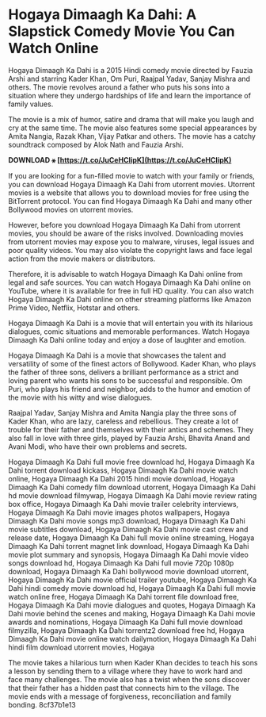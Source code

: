 
 
# Hogaya Dimaagh Ka Dahi: A Slapstick Comedy Movie You Can Watch Online
 
Hogaya Dimaagh Ka Dahi is a 2015 Hindi comedy movie directed by Fauzia Arshi and starring Kader Khan, Om Puri, Raajpal Yadav, Sanjay Mishra and others. The movie revolves around a father who puts his sons into a situation where they undergo hardships of life and learn the importance of family values.
 
The movie is a mix of humor, satire and drama that will make you laugh and cry at the same time. The movie also features some special appearances by Amita Nangia, Razak Khan, Vijay Patkar and others. The movie has a catchy soundtrack composed by Alok Nath and Fauzia Arshi.
 
**DOWNLOAD ⚹ [https://t.co/JuCeHCIipK](https://t.co/JuCeHCIipK)**


 
If you are looking for a fun-filled movie to watch with your family or friends, you can download Hogaya Dimaagh Ka Dahi from utorrent movies. Utorrent movies is a website that allows you to download movies for free using the BitTorrent protocol. You can find Hogaya Dimaagh Ka Dahi and many other Bollywood movies on utorrent movies.
 
However, before you download Hogaya Dimaagh Ka Dahi from utorrent movies, you should be aware of the risks involved. Downloading movies from utorrent movies may expose you to malware, viruses, legal issues and poor quality videos. You may also violate the copyright laws and face legal action from the movie makers or distributors.
 
Therefore, it is advisable to watch Hogaya Dimaagh Ka Dahi online from legal and safe sources. You can watch Hogaya Dimaagh Ka Dahi online on YouTube, where it is available for free in full HD quality. You can also watch Hogaya Dimaagh Ka Dahi online on other streaming platforms like Amazon Prime Video, Netflix, Hotstar and others.
 
Hogaya Dimaagh Ka Dahi is a movie that will entertain you with its hilarious dialogues, comic situations and memorable performances. Watch Hogaya Dimaagh Ka Dahi online today and enjoy a dose of laughter and emotion.
  
Hogaya Dimaagh Ka Dahi is a movie that showcases the talent and versatility of some of the finest actors of Bollywood. Kader Khan, who plays the father of three sons, delivers a brilliant performance as a strict and loving parent who wants his sons to be successful and responsible. Om Puri, who plays his friend and neighbor, adds to the humor and emotion of the movie with his witty and wise dialogues.
 
Raajpal Yadav, Sanjay Mishra and Amita Nangia play the three sons of Kader Khan, who are lazy, careless and rebellious. They create a lot of trouble for their father and themselves with their antics and schemes. They also fall in love with three girls, played by Fauzia Arshi, Bhavita Anand and Avani Modi, who have their own problems and secrets.
 
Hogaya Dimaagh Ka Dahi full movie free download hd,  Hogaya Dimaagh Ka Dahi torrent download kickass,  Hogaya Dimaagh Ka Dahi movie watch online,  Hogaya Dimaagh Ka Dahi 2015 hindi movie download,  Hogaya Dimaagh Ka Dahi comedy film download utorrent,  Hogaya Dimaagh Ka Dahi hd movie download filmywap,  Hogaya Dimaagh Ka Dahi movie review rating box office,  Hogaya Dimaagh Ka Dahi movie trailer celebrity interviews,  Hogaya Dimaagh Ka Dahi movie images photos wallpapers,  Hogaya Dimaagh Ka Dahi movie songs mp3 download,  Hogaya Dimaagh Ka Dahi movie subtitles download,  Hogaya Dimaagh Ka Dahi movie cast crew and release date,  Hogaya Dimaagh Ka Dahi full movie online streaming,  Hogaya Dimaagh Ka Dahi torrent magnet link download,  Hogaya Dimaagh Ka Dahi movie plot summary and synopsis,  Hogaya Dimaagh Ka Dahi movie video songs download hd,  Hogaya Dimaagh Ka Dahi full movie 720p 1080p download,  Hogaya Dimaagh Ka Dahi bollywood movie download utorrent,  Hogaya Dimaagh Ka Dahi movie official trailer youtube,  Hogaya Dimaagh Ka Dahi hindi comedy movie download hd,  Hogaya Dimaagh Ka Dahi full movie watch online free,  Hogaya Dimaagh Ka Dahi torrent file download free,  Hogaya Dimaagh Ka Dahi movie dialogues and quotes,  Hogaya Dimaagh Ka Dahi movie behind the scenes and making,  Hogaya Dimaagh Ka Dahi movie awards and nominations,  Hogaya Dimaagh Ka Dahi full movie download filmyzilla,  Hogaya Dimaagh Ka Dahi torrentz2 download free hd,  Hogaya Dimaagh Ka Dahi movie online watch dailymotion,  Hogaya Dimaagh Ka Dahi hindi film download utorrent movies,  Hogaya
 
The movie takes a hilarious turn when Kader Khan decides to teach his sons a lesson by sending them to a village where they have to work hard and face many challenges. The movie also has a twist when the sons discover that their father has a hidden past that connects him to the village. The movie ends with a message of forgiveness, reconciliation and family bonding.
 8cf37b1e13
 

